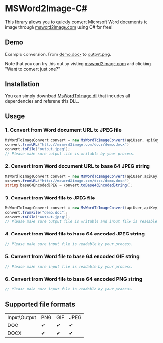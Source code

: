 # MSWord2Image-C&#35;

This library allows you to quickly convert Microsoft Word documents to image through [msword2image.com](http://msword2image.com) using C# for free!

## Demo

Example conversion: From [demo.docx](http://msword2image.com/docs/demo.docx) to [output.png](http://msword2image.com/docs/demoOutput.png). 

Note that you can try this out by visting [msword2image.com](http://msword2image.com) and clicking "Want to convert just one?"

## Installation

You can simply download [MsWordToImage.dll](https://github.com/msword2image/msword2image-csharp/raw/master/MsWordToImage/pack/MsWordToImage.dll) that includes all dependencies and referene this DLL.

## Usage

### 1. Convert from Word document URL to JPEG file

```csharp
MsWordToImageConvert convert = new MsWordToImageConvert(apiUser, apiKey);
convert.fromURL("http://msword2image.com/docs/demo.docx");
convert.toFile("output.jpeg");
// Please make sure output file is writable by your process.
```

### 2. Convert from Word document URL to base 64 JPEG string

```csharp
MsWordToImageConvert convert = new MsWordToImageConvert(apiUser,apiKey);
convert.fromURL("http://msword2image.com/docs/demo.docx");
string base64EncodedJPEG = convert.toBase46EncodedString();
```

### 3. Convert from Word file to JPEG file

```csharp
MsWordToImageConvert convert = new MsWordToImageConvert(apiUser,apiKey);
convert.fromFile("demo.doc");
convert.toFile("output.jpeg");
// Please make sure output file is writable and input file is readable by your process.
```

### 4. Convert from Word file to base 64 encoded JPEG string

```csharp
// Please make sure input file is readable by your process.
```

### 5. Convert from Word file to base 64 encoded GIF string

```csharp
// Please make sure input file is readable by your process.
```

### 6. Convert from Word file to base 64 encoded PNG string

```csharp
// Please make sure input file is readable by your process.
```

## Supported file formats

<table>
  <tbody>
    <tr>
      <td>Input\Output</td>
      <td>PNG</td>
      <td>GIF</td>
      <td>JPEG</td>
    </tr>
    <tr>
      <td>DOC</td>
      <td>✔</td>
      <td>✔</td>
      <td>✔</td>
    </tr>
    <tr>
      <td>DOCX</td>
      <td>✔</td>
      <td>✔</td>
      <td>✔</td>
    </tr>
  </tbody>
</table>
